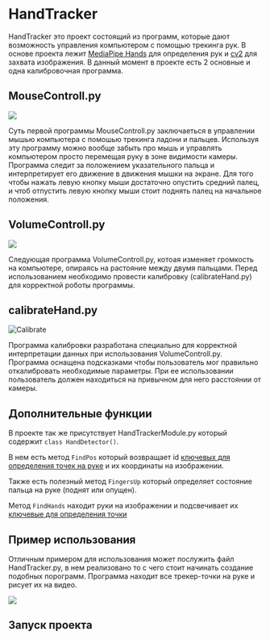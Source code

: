 # HandTracker
HandTracker это проект состоящий из программ, которые дают возможность управления компьютером с помощью трекинга рук. В основе проекта лежит [MediaPipe Hands](https://google.github.io/mediapipe/solutions/hands) для определения рук и [cv2](https://pypi.org/project/opencv-python/) для захвата изображения. В данный момент в проекте есть 2 основные и одна калибровочная программа.
## MouseControll.py
![](https://github.com/TheBestChelik/Handtracker/blob/main/img/MouseControl.gif?raw=true)

Суть первой программы MouseControll.py заключаеться в управлении мышью компьютера с помошью трекинга ладони и пальцев. Используя эту программу можно вообще забыть про мышь и управлять компьютером просто перемещая руку в зоне видимости камеры. Программа следит за положением указательного пальца и интерпретирует его движение в движения мышки на экране. Для того чтобы нажать левую кнопку мыши достаточно опустить средний палец, и чтоб отпустить левую кнопку мыши стоит поднять палец на начальное положения.
## VolumeControll.py
![](https://github.com/TheBestChelik/Handtracker/blob/main/img/Volume.gif?raw=true)

Следующая программа VolumeControll.py, котоая изменяет громкость на компьютере, опираясь на растояние между двумя пальцами. Перед использованием необходимо провести калибровку (calibrateHand.py) для корректной роботы программы.
## calibrateHand.py
![Calibrate](https://github.com/TheBestChelik/Handtracker/blob/main/img/calibrate.gif?raw=true)

Программа калибровки разработана специально для корректной интерпретации данных при использования VolumeControll.py. Программа оснащена подсказками чтобы пользователь мог правильно откалибровать необходимые параметры. При ее использовании пользователь должен находиться на привычном для него расстоянии от камеры.
## Дополнительные функции
В проекте так же присутствует HandTrackerModule.py который содержит `class HandDetector()`.

В нем есть метод `FindPos` который возвращает id [ключевых для определения точек на руке](https://google.github.io/mediapipe/solutions/hands#hand-landmark-model) и их координаты на изображении. 

Также есть полезный метод `FingersUp` который определяет состояние пальца на руке (поднят или опущен). 

Метод `FindHands` находит руки на изображении и подсвечивает их [ключевые для определения точки](https://google.github.io/mediapipe/solutions/hands#hand-landmark-model)
## Пример использования
Отличным примером для использования может послужить файл HandTracker.py, в нем реализовано то с чего стоит начинать создание подобных порограмм. Программа находит все трекер-точки на руке и рисует их на видео.

![](https://github.com/TheBestChelik/Handtracker/blob/main/img/HandTracker.gif?raw=true)
## Запуск проекта
